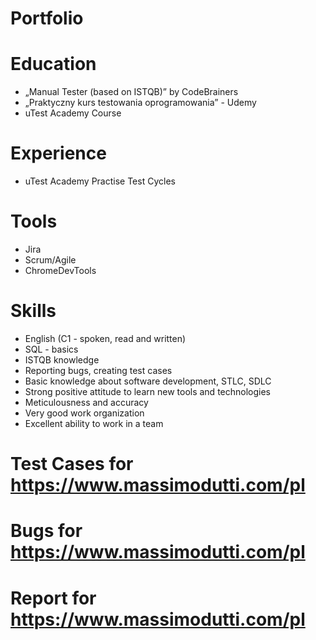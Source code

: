 # Portfolio

# Education
  -  „Manual Tester (based on ISTQB)” by CodeBrainers
  - „Praktyczny kurs testowania oprogramowania” - Udemy
  - uTest Academy Course

# Experience
  - uTest Academy Practise Test Cycles
  
# Tools
  - Jira
  - Scrum/Agile
  - ChromeDevTools
  
# Skills
  - English (C1 - spoken, read and written)
  - SQL - basics
  - ISTQB knowledge
  - Reporting bugs, creating test cases
  - Basic knowledge about software development, STLC, SDLC
  - Strong positive attitude to learn new tools and technologies
  - Meticulousness and accuracy
  - Very good work organization
  - Excellent ability to work in a team
  
 # Test Cases for https://www.massimodutti.com/pl
  
 # Bugs for https://www.massimodutti.com/pl
  
 # Report for https://www.massimodutti.com/pl
 

